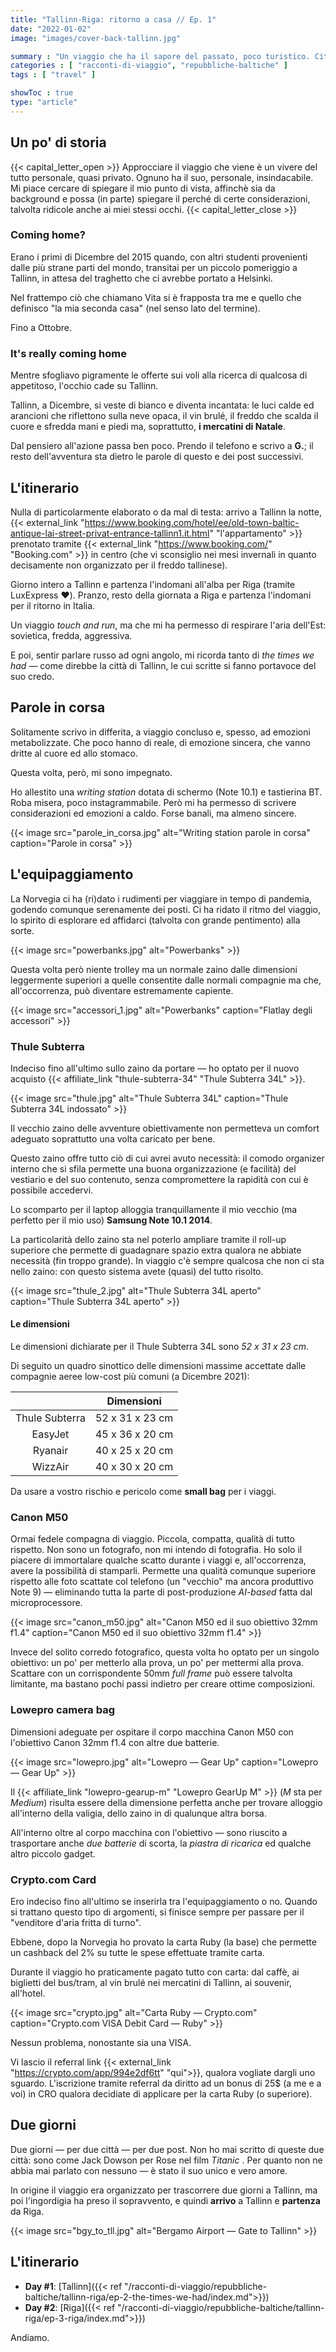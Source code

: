 ```yaml
---
title: "Tallinn-Riga: ritorno a casa // Ep. 1"
date: "2022-01-02"
image: "images/cover-back-tallinn.jpg"

summary : "Un viaggio che ha il sapore del passato, poco turistico. City-break nell'ex-URSS nel periodo tra i più freddi ma anche tra i più magici."
categories : [ "racconti-di-viaggio", "repubbliche-baltiche" ]
tags : [ "travel" ]

showToc : true
type: "article"
---
```


## Un po' di storia

{{< capital_letter_open >}}
Approcciare il viaggio che viene è un vivere del tutto personale, quasi privato. Ognuno ha il suo, personale, insindacabile.
Mi piace cercare di spiegare il mio punto di vista, affinchè sia da background e possa (in parte) spiegare il perché di certe considerazioni, talvolta ridicole anche ai miei stessi occhi.
{{< capital_letter_close >}}

### Coming home?

Erano i primi di Dicembre del 2015 quando, con altri studenti provenienti dalle più strane parti del mondo, transitai per un piccolo pomeriggio a Tallinn, in attesa del traghetto che ci avrebbe portato a Helsinki.

Nel frattempo ciò che chiamano Vita si è frapposta tra me e quello che definisco "la mia seconda casa" (nel senso lato del termine).

Fino a Ottobre.

### It's really coming home

Mentre sfogliavo pigramente le offerte sui voli alla ricerca di qualcosa di appetitoso, l'occhio cade su Tallinn.

Tallinn, a Dicembre, si veste di bianco e diventa incantata: le luci calde ed arancioni che riflettono sulla neve opaca, il vin brulé, il freddo che scalda il cuore e sfredda mani e piedi ma, soprattutto, **i mercatini di Natale**.

Dal pensiero all'azione passa ben poco. Prendo il telefono e scrivo a **G.**; il resto dell'avventura sta dietro le parole di questo e dei post successivi.

## L'itinerario

Nulla di particolarmente elaborato o da mal di testa: arrivo a Tallinn la notte, {{< external_link "https://www.booking.com/hotel/ee/old-town-baltic-antique-lai-street-privat-entrance-tallinn1.it.html" "l'appartamento" >}} prenotato tramite {{< external_link "https://www.booking.com/" "Booking.com" >}} in centro (che vi sconsiglio nei mesi invernali in quanto decisamente non organizzato per il freddo tallinese).

Giorno intero a Tallinn e partenza l'indomani all'alba per Riga (tramite LuxExpress ❤️).
Pranzo, resto della giornata a Riga e partenza l'indomani per il ritorno in Italia.

Un viaggio _touch and run_, ma che mi ha permesso di respirare l'aria dell'Est: sovietica, fredda, aggressiva.

E poi, sentir parlare russo ad ogni angolo, mi ricorda tanto di _the times we had_ ― come direbbe la città di Tallinn, le cui scritte si fanno portavoce del suo credo.

## Parole in corsa

Solitamente scrivo in differita, a viaggio concluso e, spesso, ad emozioni metabolizzate. Che poco hanno di reale, di emozione sincera, che vanno dritte al cuore ed allo stomaco.

Questa volta, però, mi sono impegnato.

Ho allestito una _writing station_ dotata di schermo (Note 10.1) e tastierina BT. Roba misera, poco instagrammabile. Però mi ha permesso di scrivere considerazioni ed emozioni a caldo. Forse banali, ma almeno sincere.

{{< image src="parole_in_corsa.jpg" alt="Writing station parole in corsa" caption="Parole in corsa" >}}

## L'equipaggiamento

La Norvegia ci ha (ri)dato i rudimenti per viaggiare in tempo di pandemia, godendo comunque serenamente dei posti. Ci ha ridato il ritmo del viaggio, lo spirito di esplorare ed affidarci (talvolta con grande pentimento) alla sorte.

{{< image src="powerbanks.jpg" alt="Powerbanks" >}}

Questa volta però niente trolley ma un normale zaino dalle dimensioni leggermente superiori a quelle consentite dalle normali compagnie ma che, all'occorrenza, può diventare estremamente capiente.

{{< image src="accessori_1.jpg" alt="Powerbanks" caption="Flatlay degli accessori" >}}


### Thule Subterra

Indeciso fino all'ultimo sullo zaino da portare ― ho optato per il nuovo acquisto {{< affiliate_link "thule-subterra-34" "Thule Subterra 34L" >}}.

{{< image src="thule.jpg" alt="Thule Subterra 34L" caption="Thule Subterra 34L indossato" >}}

Il vecchio zaino delle avventure obiettivamente non permetteva un comfort adeguato soprattutto una volta caricato per bene.

Questo zaino offre tutto ciò di cui avrei avuto necessità: il comodo organizer interno che si sfila permette una buona organizzazione (e facilità) del vestiario e del suo contenuto, senza compromettere la rapidità con cui è possibile accedervi.

Lo scomparto per il laptop alloggia tranquillamente il mio vecchio (ma perfetto per il mio uso) __Samsung Note 10.1 2014__.

La particolarità dello zaino sta nel poterlo ampliare tramite il roll-up superiore che permette di guadagnare spazio extra qualora ne abbiate necessità (fin troppo grande). In viaggio c'è sempre qualcosa che non ci sta nello zaino: con questo sistema avete (quasi) del tutto risolto.

{{< image src="thule_2.jpg" alt="Thule Subterra 34L aperto" caption="Thule Subterra 34L aperto" >}}

#### Le dimensioni

Le dimensioni dichiarate per il Thule Subterra 34L sono *52 x 31 x 23 cm*.

Di seguito un quadro sinottico delle dimensioni massime accettate dalle compagnie aeree low-cost più comuni (a Dicembre 2021):

|` `| Dimensioni |
|:-:|:-:|
| Thule Subterra | 52 x 31 x 23 cm |
| EasyJet | 45 x 36 x 20 cm |
| Ryanair | 40 x 25 x 20 cm |
| WizzAir | 40 x 30 x 20 cm |

Da usare a vostro rischio e pericolo come __small bag__ per i viaggi.

### Canon M50

Ormai fedele compagna di viaggio. Piccola, compatta, qualità di tutto rispetto. Non sono un fotografo, non mi intendo di fotografia. Ho solo il piacere di immortalare qualche scatto durante i viaggi e, all'occorrenza, avere la possibilità di stamparli.
Permette una qualità comunque superiore rispetto alle foto scattate col telefono (un "vecchio" ma ancora produttivo Note 9) ― eliminando tutta la parte di post-produzione _AI-based_ fatta dal microprocessore.

{{< image src="canon_m50.jpg" alt="Canon M50 ed il suo obiettivo 32mm f1.4" caption="Canon M50 ed il suo obiettivo 32mm f1.4" >}}

Invece del solito corredo fotografico, questa volta ho optato per un singolo obiettivo: un po' per metterlo alla prova, un po' per mettermi alla prova. Scattare con un corrispondente 50mm _full frame_ può essere talvolta limitante, ma bastano pochi passi indietro per creare ottime composizioni.

### Lowepro camera bag

Dimensioni adeguate per ospitare il corpo macchina Canon M50 con l'obiettivo Canon 32mm f1.4 con altre due batterie.

{{< image src="lowepro.jpg" alt="Lowepro ― Gear Up" caption="Lowepro ― Gear Up" >}}

Il {{< affiliate_link "lowepro-gearup-m" "Lowepro GearUp M" >}} (*M* sta per *Medium*) risulta essere della dimensione perfetta anche per trovare alloggio all'interno della valigia, dello zaino in di qualunque altra borsa.

All'interno oltre al corpo macchina con l'obiettivo ― sono riuscito a trasportare anche *due batterie* di scorta, la *piastra di ricarica* ed qualche altro piccolo gadget.

### Crypto.com Card

Ero indeciso fino all'ultimo se inserirla tra l'equipaggiamento o no. Quando si trattano questo tipo di argomenti, si finisce sempre per passare per il "venditore d'aria fritta di turno".

Ebbene, dopo la Norvegia ho provato la carta Ruby (la base) che permette un cashback del 2% su tutte le spese effettuate tramite carta.

Durante il viaggio ho praticamente pagato tutto con carta: dal caffè, ai biglietti del bus/tram, al vin brulé nei mercatini di Tallinn, ai souvenir, all'hotel.

{{< image src="crypto.jpg" alt="Carta Ruby ― Crypto.com" caption="Crypto.com VISA Debit Card ― Ruby" >}}

Nessun problema, nonostante sia una VISA.

Vi lascio il referral link {{< external_link "https://crypto.com/app/994e2df6tt" "qui">}}, qualora vogliate dargli uno sguardo. L'iscrizione tramite referral da diritto ad un bonus di 25$ (a me e a voi) in CRO qualora decidiate di applicare per la carta Ruby (o superiore).

## Due giorni

Due giorni ― per due città ― per due post. Non ho mai scritto di queste due città: sono come Jack Dowson per Rose nel film _Titanic_ . Per quanto non ne abbia mai parlato con nessuno ― è stato il suo unico e vero amore.

In origine il viaggio era organizzato per trascorrere due giorni a Tallinn, ma poi l'ingordigia ha preso il sopravvento, e quindi **arrivo** a Tallinn e **partenza** da Riga.

{{< image src="bgy_to_tll.jpg" alt="Bergamo Airport ― Gate to Tallinn" >}}

## L'itinerario

* **Day #1**: [Tallinn]({{< ref "/racconti-di-viaggio/repubbliche-baltiche/tallinn-riga/ep-2-the-times-we-had/index.md">}})
* **Day #2**: [Riga]({{< ref "/racconti-di-viaggio/repubbliche-baltiche/tallinn-riga/ep-3-riga/index.md">}})

Andiamo.


